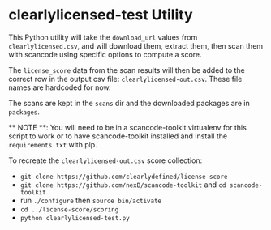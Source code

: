 # clearlylicensed-test Utility

This Python utility will take the `download_url` values from `clearlylicensed.csv`, and will
download them, extract them, then scan them with scancode using specific options to compute a score. 

The `license_score` data from the scan results will then be added to the correct row in 
the output csv file: `clearlylicensed-out.csv`. 
These file names are hardcoded for now.

The scans are kept in the `scans` dir and the downloaded packages are in `packages`.


** NOTE **: You will need to be in a scancode-toolkit virtualenv for this script
to work or to have scancode-toolkit installed and install the `requirements.txt` with pip.

To recreate the `clearlylicensed-out.csv` score collection:

- `git clone https://github.com/clearlydefined/license-score`
- `git clone https://github.com/nexB/scancode-toolkit` and `cd scancode-toolkit`
- run `./configure` then `source bin/activate`
- `cd ../license-score/scoring`
- `python clearlylicensed-test.py`
